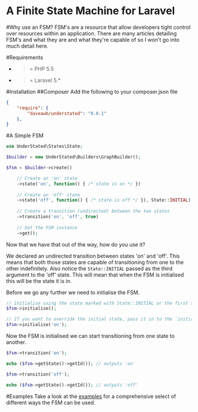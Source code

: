 A Finite State Machine for Laravel
==================================

#Why use an FSM?
FSM's are a resource that allow developers tight control over resources within an application. There are many 
articles detailing FSM's and what they are and what they're capable of so I won't go into much detail here.

#Requirements
- >= PHP 5.5
- >= Laravel 5.*

#Installation
##Composer
Add the following to your composer.json file

````json
{
    "require": {
        "daveawb/understated": "0.0.1"
    },
}
````

#A Simple FSM
````php
use UnderStated\States\State;

$builder = new UnderStated\Builders\GraphBuilder();

$fsm = $builder->create()

    // Create an 'on' state
    ->state('on', function() { /* state is on */ })
    
    // Create an 'off' state
    ->state('off', function() { /* state is off */ }), State::INITIAL)
    
    // Create a transition (undirected) between the two states
    ->transition('on', 'off', true)
    
    // Get the FSM instance
    ->get();
````

Now that we have that out of the way, how do you use it?

We declared an undirected transition between states 'on' and 'off'. This means that both those states are capable of 
transitioning from one to the other indefinitely. Also notice the `State::INITIAL` passed as the third argument to 
the 'off' state. This will mean that when the FSM is initialised this will be the state it is in.

Before we go any further we need to initialise the FSM.

````php
// Initialise using the state marked with State::INITIAL or the first state added.
$fsm->initialise();

// If you want to override the initial state, pass it in to the `initialise` method
$fsm->initialise('on');
````

Now the FSM is initialised we can start transitioning from one state to another.

````php
$fsm->transition('on');

echo ($fsm->getState()->getId()); // outputs 'on'

$fsm->transition('off');

echo ($fsm->getState()->getId()); // outputs 'off'
````

#Examples
Take a look at the [examples](https://github.com/Daveawb/UnderStated/tree/master/examples) for a comprehensive select
 of different ways the FSM can be used.